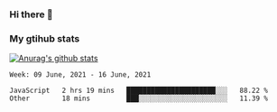 ### Hi there 👋

### My gtihub stats

[![Anurag's github stats](https://github-readme-stats.vercel.app/api?username=gaozhidong)](https://github.com/gaozhidong/github-readme-stats)

<!--START_SECTION:waka-->
```text
Week: 09 June, 2021 - 16 June, 2021

JavaScript   2 hrs 19 mins   ██████████████████████░░░   88.22 % 
Other        18 mins         ███░░░░░░░░░░░░░░░░░░░░░░   11.39 % 
```
<!--END_SECTION:waka-->